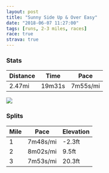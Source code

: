 ```yaml
---
layout: post
title: "Sunny Side Up & Over Easy"
date: "2018-06-07 11:27:00"
tags: [runs, 2-3 miles, races]
race: true
strava: true
---
```


### Stats

| Distance | Time | Pace |
|----------|------|------|
|2.47mi|19m31s|7m55s/mi|

<img src='https://maps.googleapis.com/maps/api/staticmap?maptype=roadmap&path=enc:cgnwF`hpbMu@mN_HmH{CHcAqBae@eNy|@uJoDvB_HjLcEbAyLx^jKbKgD`P&key=AIzaSyC1MId7bFpkLXNAaYhBSTb8jLyiSqzbDtM&size=800x800&markers=color:yellow|label:S|40.71042,-73.98033&markers=color:green|label:F|40.733599999999996,-73.98437'>

### Splits

| Mile | Pace | Elevation |
|------|------|-----------|
|1|7m48s/mi|-2.3ft|
|2|8m02s/mi|9.5ft|
|3|7m53s/mi|20.3ft|
